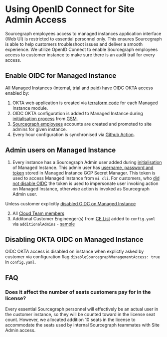 # Using OpenID Connect for Site Admin Access

Sourcegraph employees access to managed instances application interface (Web UI) is restricted to essential personnel only. This ensures Sourcegraph is able to help customers troubleshoot issues and deliver a smooth experience. We utilize OpenID Connect to enable Sourcegraph employees access to customer instance to make sure there is an audit trail for every access.

## Enable OIDC for Managed Instance

All Managed Instances (internal, trial and paid) have OIDC OKTA access enabled by:

1. OKTA web application is created via [terraform code](https://github.com/sourcegraph/deploy-sourcegraph-managed/blob/main/modules/terraform-managed-instance-new/security.tf#L13) for each Managed Instance module.
2. OIDC OKTA configuration is added to Managed Instance during [initialisation process](https://github.com/sourcegraph/deploy-sourcegraph-managed/blob/main/.github/workflows/mi_create.yml#L179) from [GSM](https://github.com/sourcegraph/deploy-sourcegraph-managed/blob/main/modules/terraform-managed-instance-new/security.tf#L32).
3. [Sourcegraph employees](#admin-users-on-managed-instance) accounts are created and promoted to site admins for given instance.
4. Every hour configuration is synchronised via [Github Action](https://github.com/sourcegraph/deploy-sourcegraph-managed/blob/main/.github/workflows/sync_instance_config.yml#L71).

## Admin users on Managed Instance

1. Every instance has a Sourcegraph Admin user added during [initialisation](https://github.com/sourcegraph/deploy-sourcegraph-managed/blob/7e9066e537b02feb6013585d443fc27514b71a71/util/cmd/mg_init_instance.go#L51) of Managed Instance. This admin user has [username, password and token](https://github.com/sourcegraph/deploy-sourcegraph-managed/blob/36db9bb65ec72ffa470752461b82c6999c00b969/util/pkg/config/config.go#L47) stored in Managed Instance GCP Secret Manager. This token is used to access Managed Instance from `mi cli`. For customers, who [did not disable OIDC](#disabling-okta-oidc-on-managed-instance) the token is used to impersonate user invoking action on Managed Instance, otherwise action is invoked as Sourcegraph Admin user.

Unless customer explicitly [disabled OIDC on Managed Instance](#disabling-okta-oidc-on-managed-instance)

2. All [Cloud Team members](https://github.com/sourcegraph/infrastructure/blob/main/security/managed-instance-okta/variables.tf#L1)
3. Additonal Customer Engineeger(s) from [CE List](https://github.com/sourcegraph/infrastructure/blob/main/security/managed-instance-okta/variables.tf#L13) added to `config.yaml` via `additionalAdmins` - [sample](https://github.com/sourcegraph/deploy-sourcegraph-managed/blob/7e9066e537b02feb6013585d443fc27514b71a71/addepar/config.yaml#L5)

## Disabling OKTA OIDC on Managed Instance

OIDC OKTA access is disabled on instance when explictly asked by customer via configuration flag `disableSourcegraphManagementAccess: true` in `config.yaml`.

## FAQ

### Does it affect the number of seats customers pay for in the license?

Every essential Sourcegraph personnel will effectively be an actual user in the customer instance, so they will be counted toward in the license seat count. However, we allocated addition 10 seats in the license to accommodate the seats used by internal Sourcegraph teammates with Site Admin access.
